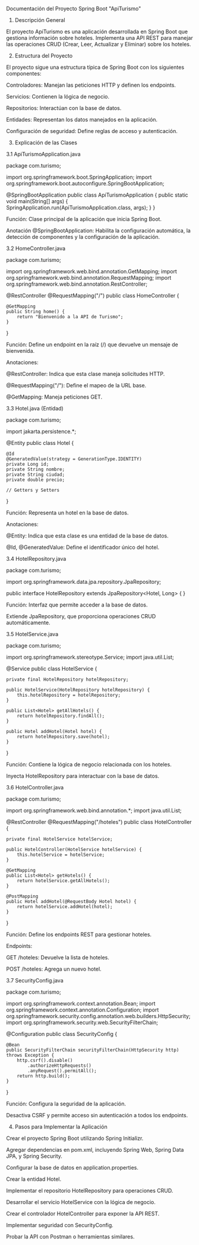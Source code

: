Documentación del Proyecto Spring Boot "ApiTurismo"

1. Descripción General

El proyecto ApiTurismo es una aplicación desarrollada en Spring Boot que gestiona información sobre hoteles. Implementa una API REST para manejar las operaciones CRUD (Crear, Leer, Actualizar y Eliminar) sobre los hoteles.

2. Estructura del Proyecto

El proyecto sigue una estructura típica de Spring Boot con los siguientes componentes:

Controladores: Manejan las peticiones HTTP y definen los endpoints.

Servicios: Contienen la lógica de negocio.

Repositorios: Interactúan con la base de datos.

Entidades: Representan los datos manejados en la aplicación.

Configuración de seguridad: Define reglas de acceso y autenticación.

3. Explicación de las Clases

3.1 ApiTurismoApplication.java

package com.turismo;

import org.springframework.boot.SpringApplication;
import org.springframework.boot.autoconfigure.SpringBootApplication;

@SpringBootApplication
public class ApiTurismoApplication {
    public static void main(String[] args) {
        SpringApplication.run(ApiTurismoApplication.class, args);
    }
}

Función: Clase principal de la aplicación que inicia Spring Boot.

Anotación @SpringBootApplication: Habilita la configuración automática, la detección de componentes y la configuración de la aplicación.

3.2 HomeController.java

package com.turismo;

import org.springframework.web.bind.annotation.GetMapping;
import org.springframework.web.bind.annotation.RequestMapping;
import org.springframework.web.bind.annotation.RestController;

@RestController
@RequestMapping("/")
public class HomeController {

    @GetMapping
    public String home() {
        return "Bienvenido a la API de Turismo";
    }
}

Función: Define un endpoint en la raíz (/) que devuelve un mensaje de bienvenida.

Anotaciones:

@RestController: Indica que esta clase maneja solicitudes HTTP.

@RequestMapping("/"): Define el mapeo de la URL base.

@GetMapping: Maneja peticiones GET.

3.3 Hotel.java (Entidad)

package com.turismo;

import jakarta.persistence.*;

@Entity
public class Hotel {

    @Id
    @GeneratedValue(strategy = GenerationType.IDENTITY)
    private Long id;
    private String nombre;
    private String ciudad;
    private double precio;

    // Getters y Setters
}

Función: Representa un hotel en la base de datos.

Anotaciones:

@Entity: Indica que esta clase es una entidad de la base de datos.

@Id, @GeneratedValue: Define el identificador único del hotel.

3.4 HotelRepository.java

package com.turismo;

import org.springframework.data.jpa.repository.JpaRepository;

public interface HotelRepository extends JpaRepository<Hotel, Long> {
}

Función: Interfaz que permite acceder a la base de datos.

Extiende JpaRepository, que proporciona operaciones CRUD automáticamente.

3.5 HotelService.java

package com.turismo;

import org.springframework.stereotype.Service;
import java.util.List;

@Service
public class HotelService {

    private final HotelRepository hotelRepository;

    public HotelService(HotelRepository hotelRepository) {
        this.hotelRepository = hotelRepository;
    }

    public List<Hotel> getAllHotels() {
        return hotelRepository.findAll();
    }

    public Hotel addHotel(Hotel hotel) {
        return hotelRepository.save(hotel);
    }
}

Función: Contiene la lógica de negocio relacionada con los hoteles.

Inyecta HotelRepository para interactuar con la base de datos.

3.6 HotelController.java

package com.turismo;

import org.springframework.web.bind.annotation.*;
import java.util.List;

@RestController
@RequestMapping("/hoteles")
public class HotelController {

    private final HotelService hotelService;

    public HotelController(HotelService hotelService) {
        this.hotelService = hotelService;
    }

    @GetMapping
    public List<Hotel> getHotels() {
        return hotelService.getAllHotels();
    }

    @PostMapping
    public Hotel addHotel(@RequestBody Hotel hotel) {
        return hotelService.addHotel(hotel);
    }
}

Función: Define los endpoints REST para gestionar hoteles.

Endpoints:

GET /hoteles: Devuelve la lista de hoteles.

POST /hoteles: Agrega un nuevo hotel.

3.7 SecurityConfig.java

package com.turismo;

import org.springframework.context.annotation.Bean;
import org.springframework.context.annotation.Configuration;
import org.springframework.security.config.annotation.web.builders.HttpSecurity;
import org.springframework.security.web.SecurityFilterChain;

@Configuration
public class SecurityConfig {

    @Bean
    public SecurityFilterChain securityFilterChain(HttpSecurity http) throws Exception {
        http.csrf().disable()
            .authorizeHttpRequests()
            .anyRequest().permitAll();
        return http.build();
    }
}

Función: Configura la seguridad de la aplicación.

Desactiva CSRF y permite acceso sin autenticación a todos los endpoints.

4. Pasos para Implementar la Aplicación

Crear el proyecto Spring Boot utilizando Spring Initializr.

Agregar dependencias en pom.xml, incluyendo Spring Web, Spring Data JPA, y Spring Security.

Configurar la base de datos en application.properties.

Crear la entidad Hotel.

Implementar el repositorio HotelRepository para operaciones CRUD.

Desarrollar el servicio HotelService con la lógica de negocio.

Crear el controlador HotelController para exponer la API REST.

Implementar seguridad con SecurityConfig.

Probar la API con Postman o herramientas similares.
